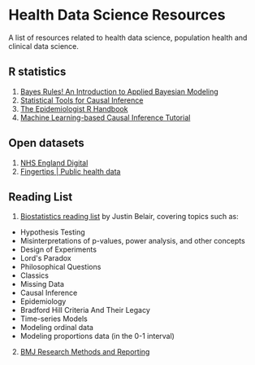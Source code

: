 # Health Data Science Resources
A list of resources related to health data science, population health and clinical data science. 

## R statistics

1. [Bayes Rules! An Introduction to Applied Bayesian Modeling](https://www.bayesrulesbook.com/)
2. [Statistical Tools for Causal Inference](https://chabefer.github.io/STCI/)
3. [The Epidemiologist R Handbook](https://epirhandbook.com/en/)
4. [Machine Learning-based Causal Inference Tutorial](https://bookdown.org/stanfordgsbsilab/ml-ci-tutorial/)

## Open datasets
1. [NHS England Digital](https://digital.nhs.uk/data-and-information/data-collections-and-data-sets/data-sets)
2. [Fingertips | Public health data](https://fingertips.phe.org.uk/)

## Reading List
1. [Biostatistics reading list](https://github.com/JB-Statistical-Consulting/biostatistics) by Justin Belair, covering topics such as:
  * Hypothesis Testing
  * Misinterpretations of p-values, power analysis, and other concepts
  * Design of Experiments
  * Lord's Paradox
  * Philosophical Questions
  * Classics
  * Missing Data
  * Causal Inference
  * Epidemiology
  * Bradford Hill Criteria And Their Legacy
  * Time-series Models
  * Modeling ordinal data
  * Modeling proportions data (in the 0-1 interval)

2. [BMJ Research Methods and Reporting](https://www.bmj.com/research/research-methods-and-reporting)








